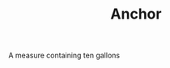 ---
title: Anchor
permalink: "/definitions/anchor.html"
body: A measure containing ten gallons
published_at: '2018-07-07'
layout: post
---